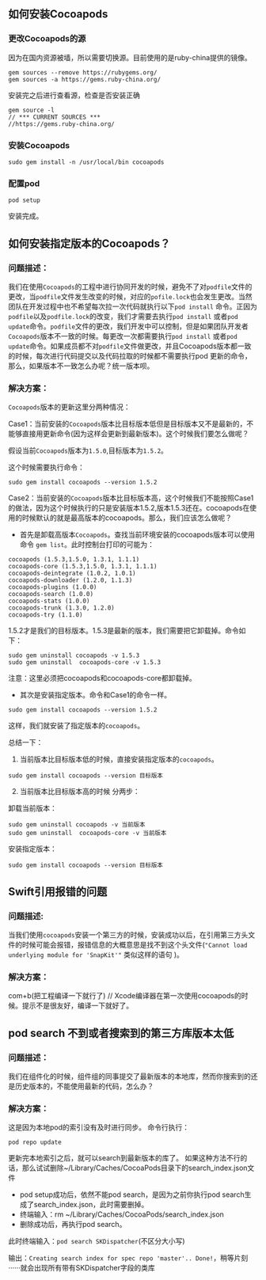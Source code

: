 ## 如何安装Cocoapods
### 更改Cocoapods的源
因为在国内资源被墙，所以需要切换源。目前使用的是ruby-china提供的镜像。
```
gem sources --remove https://rubygems.org/
gem sources -a https://gems.ruby-china.org/
```
安装完之后进行查看源，检查是否安装正确
```
gem source -l
// *** CURRENT SOURCES ***
//https://gems.ruby-china.org/
```
### 安装Cocoapods
```
sudo gem install -n /usr/local/bin cocoapods
```
### 配置pod
```
pod setup
```

安装完成。
## 如何安装指定版本的Cocoapods？
### 问题描述：
我们在使用`Cocoapods`的工程中进行协同开发的时候，避免不了对`podfile`文件的更改，当`podfile`文件发生改变的时候，对应的`pofile.lock`也会发生更改。当然团队在开发过程中也不希望每次拉一次代码就执行以下`pod install` 命令。正因为`podfile`以及`podfile.lock`的改变，我们才需要去执行`pod install` 或者`pod update`命令。`podfile`文件的更改，我们开发中可以控制，但是如果团队开发者`Cocoapods`版本不一致的时候。每更改一次都需要执行`pod install` 或者`pod update`命令。如果成员都不对`podfile`文件做更改，并且Cocoapods版本都一致的时候，每次进行代码提交以及代码拉取的时候都不需要执行pod 更新的命令，那么，如果版本不一致怎么办呢？统一版本呗。
### 解决方案：
`Cocoapods`版本的更新这里分两种情况：

Case1：当前安装的`Cocoapods`版本比目标版本低但是目标版本又不是最新的，不能够直接用更新命令(因为这样会更新到最新版本)。这个时候我们要怎么做呢？

假设当前`Cocoapods`版本为`1.5.0`,目标版本为`1.5.2`。

这个时候需要执行命令：

```
sudo gem install cocoapods --version 1.5.2
```

Case2：当前安装的`Cocoapods`版本比目标版本高，这个时候我们不能按照Case1的做法，因为这个时候执行的只是安装版本1.5.2,版本1.5.3还在。cocoapods在使用的时候默认的就是最高版本的cocoapods。那么，我们应该怎么做呢？
* 首先是卸载高版本`Cocoapods`。查找当前环境安装的cocoapods版本可以使用命令 `gem list`。此时控制台打印的可能为：
```
cocoapods (1.5.3,1.5.0, 1.3.1, 1.1.1)
cocoapods-core (1.5.3,1.5.0, 1.3.1, 1.1.1)
cocoapods-deintegrate (1.0.2, 1.0.1)
cocoapods-downloader (1.2.0, 1.1.3)
cocoapods-plugins (1.0.0)
cocoapods-search (1.0.0)
cocoapods-stats (1.0.0)
cocoapods-trunk (1.3.0, 1.2.0)
cocoapods-try (1.1.0)
```

   1.5.2才是我们的目标版本。1.5.3是最新的版本，我们需要把它卸载掉。命令如下：
```
sudo gem uninstall cocoapods -v 1.5.3
sudo gem uninstall  cocoapods-core -v 1.5.3
```

  注意：这里必须把cocoapods和cocoapods-core都卸载掉。
  
*  其次是安装指定版本。命令和Case1的命令一样。
  ```
  sudo gem install cocoapods --version 1.5.2
  ```
  
  这样，我们就安装了指定版本的`cocoapods`。
  
总结一下：

1. 当前版本比目标版本低的时候，直接安装指定版本的`cocoapods`。
```
sudo gem install cocoapods --version 目标版本
```

2. 当前版本比目标版本高的时候
分两步：

卸载当前版本：

```
sudo gem uninstall cocoapods -v 当前版本
sudo gem uninstall  cocoapods-core -v 当前版本
```
安装指定版本：

```
sudo gem install cocoapods --version 目标版本
```
## Swift引用报错的问题
### 问题描述:
当我们使用`cocoapods`安装一个第三方的时候，安装成功以后，在引用第三方头文件的时候可能会报错，报错信息的大概意思是找不到这个头文件(`"Cannot load underlying module for 'SnapKit'"` 类似这样的语句 )。
### 解决方案：
com+b(把工程编译一下就行了)
// Xcode编译器在第一次使用cocoapods的时候。提示不是很友好，编译一下就好了。
## pod search 不到或者搜索到的第三方库版本太低
### 问题描述：
我们在组件化的时候，组件组的同事提交了最新版本的本地库，然而你搜索到的还是历史版本的，不能使用最新的代码，怎么办？
### 解决方案：
这是因为本地pod的索引没有及时进行同步。
命令行执行：
```
pod repo update
```
更新完本地索引之后，就可以search到最新版本的库了。
如果这种方法不行的话，那么试试删除~/Library/Caches/CocoaPods目录下的search_index.json文件

*  pod setup成功后，依然不能pod search，是因为之前你执行pod search生成了search_index.json，此时需要删掉。
*  终端输入：rm ~/Library/Caches/CocoaPods/search_index.json
*  删除成功后，再执行pod search。

此时终端输入：`pod search SKDispatcher`(不区分大小写)

输出：`Creating search index for spec repo 'master'.. Done!`，稍等片刻······就会出现所有带有SKDispatcher字段的类库